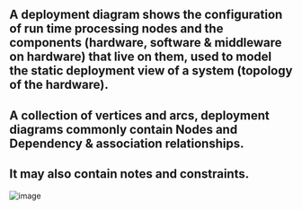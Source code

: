 ## A deployment diagram shows the configuration of run time processing nodes and the components (hardware, software & middleware on hardware) that live on them, used to model the static deployment view of a system (topology of the hardware).
## A collection of vertices and arcs, deployment diagrams commonly contain Nodes and Dependency & association relationships. 
## It may also contain notes and constraints.
![image](https://user-images.githubusercontent.com/59141222/125581542-29d6ac30-1af4-44d8-b32c-1351996e3d0c.png)
